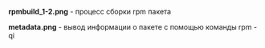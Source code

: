 **rpmbuild_1-2.png** - процесс сборки rpm пакета

**metadata.png** - вывод информации о пакете с помощью команды rpm -qi
